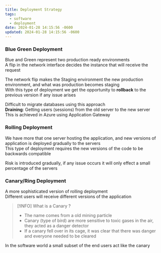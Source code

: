```yaml
---
title: Deployment Strategy
tags:
  - software
  - deployment
date: 2024-01-28 14:15:56 -0600
updated: 2024-01-28 14:15:56 -0600
---
```


### Blue Green Deployment

Blue and Green represent two production ready environments  
A flip in the network interface decides the instance that will receive the request    

The network flip makes the Staging environment the new production environment, and what was production becomes staging  
With this type of deployment we get the opportunity to **rollback** to the previous version if any issue arises  

Difficult to migrate databases using this approach  
**Draining**: Getting users (sessions) from the old server to the new server  
This is achieved in Azure using Application Gateway

### Rolling Deployment

We have more that one server hosting the application, and new versions of application is deployed gradually to the servers  
This type of deployment requires the new versions of the code to be backwards compatible

Risk is introduced gradually, if any issue occurs it will only effect a small percentage of the servers  

### Canary/Ring Deployment

A more sophisticated version of rolling deployment  
Different users will receive different versions of the application  

> [!INFO] What is a Canary ?
> - The name comes from a old mining particle  
> - Canary (type of bird) are more sensitive to toxic gases in the air, they acted as a danger detector  
> - If a canary fell over in its cage, it was clear that there was danger and everyone needed to be cleared  

In the software world a small subset of the end users act like the canary
